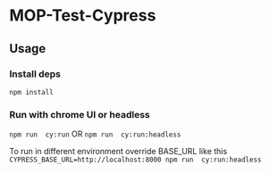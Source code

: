 # MOP-Test-Cypress

## Usage

### Install deps
`npm install`
### Run with chrome UI or headless
`npm run  cy:run` OR `npm run  cy:run:headless`

To run in different environment override BASE_URL like this
`CYPRESS_BASE_URL=http://localhost:8000 npm run  cy:run:headless`